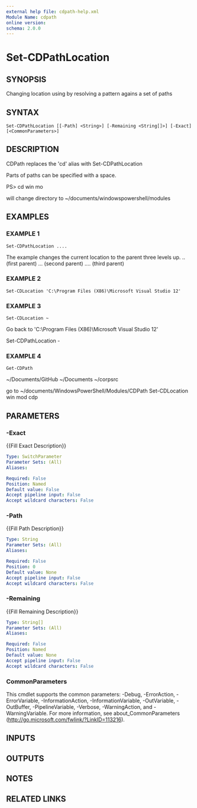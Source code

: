 ```yaml
---
external help file: cdpath-help.xml
Module Name: cdpath
online version:
schema: 2.0.0
---
```


# Set-CDPathLocation

## SYNOPSIS
Changing location using by resolving a pattern agains a set of paths

## SYNTAX

```
Set-CDPathLocation [[-Path] <String>] [-Remaining <String[]>] [-Exact] [<CommonParameters>]
```

## DESCRIPTION
CDPath replaces the 'cd' alias with Set-CDPathLocation

Parts of paths can be specified with a space.

PS\> cd win mo

will change directory to ~/documents/windowspowershell/modules

## EXAMPLES

### EXAMPLE 1
```
Set-CDPathLocation ....
```

The example changes the current location to the parent three levels up.
..
(first parent)
...
(second parent)
....
(third parent)

### EXAMPLE 2
```
Set-CDLocation 'C:\Program Files (X86)\Microsoft Visual Studio 12'
```

### EXAMPLE 3
```
Set-CDLocation ~
```

Go back to 'C:\Program Files (X86)\Microsoft Visual Studio 12'

Set-CDPathLocation \-

### EXAMPLE 4
```
Get-CDPath
```

~/Documents/GitHub
~/Documents
~/corpsrc

go to ~/documents/WindowsPowerShell/Modules/CDPath
Set-CDLocation win mod cdp

## PARAMETERS

### -Exact
{{Fill Exact Description}}

```yaml
Type: SwitchParameter
Parameter Sets: (All)
Aliases:

Required: False
Position: Named
Default value: False
Accept pipeline input: False
Accept wildcard characters: False
```

### -Path
{{Fill Path Description}}

```yaml
Type: String
Parameter Sets: (All)
Aliases:

Required: False
Position: 0
Default value: None
Accept pipeline input: False
Accept wildcard characters: False
```

### -Remaining
{{Fill Remaining Description}}

```yaml
Type: String[]
Parameter Sets: (All)
Aliases:

Required: False
Position: Named
Default value: None
Accept pipeline input: False
Accept wildcard characters: False
```

### CommonParameters
This cmdlet supports the common parameters: -Debug, -ErrorAction, -ErrorVariable, -InformationAction, -InformationVariable, -OutVariable, -OutBuffer, -PipelineVariable, -Verbose, -WarningAction, and -WarningVariable. For more information, see about_CommonParameters (http://go.microsoft.com/fwlink/?LinkID=113216).

## INPUTS

## OUTPUTS

## NOTES

## RELATED LINKS
